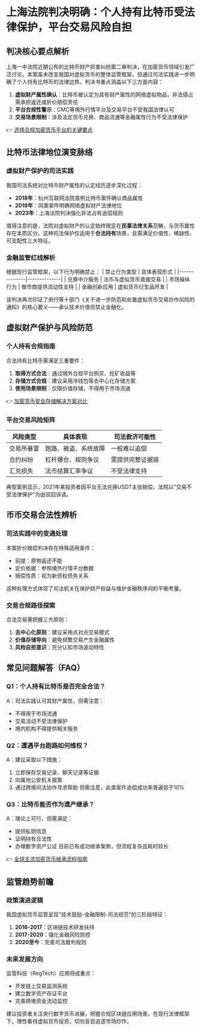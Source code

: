 # 上海法院判决明确：个人持有比特币受法律保护，平台交易风险自担

## 判决核心要点解析

上海一中法院近期公布的比特币财产损害纠纷案二审判决，在加密货币领域引发广泛讨论。本案虽未改变我国对虚拟货币的整体监管框架，但通过司法实践进一步明确了个人持有比特币的法律边界。判决书重点涵盖以下三方面内容：

1. **虚拟财产属性确认**：比特币被认定为具有财产属性的网络虚拟物品，非法侵占需承担返还或折价赔偿责任
2. **平台合规性警示**：CMC等境外行情平台及交易平台不受我国法律认可
3. **交易场景限制**：涉及法定货币兑换、商品流通等金融属性行为不受法律保护

👉 [选择合规加密货币平台的关键要点](https://bit.ly/okx_welcome)

## 比特币法律地位演变脉络

### 虚拟财产保护的司法实践
我国司法系统对比特币财产属性的认定经历逐步深化过程：
- **2018年**：杭州互联网法院首例比特币案件确认商品属性
- **2019年**：同类案件明确网络虚拟财产法律地位
- **2023年**：上海法院判决强化非法占有追偿规则

值得注意的是，法院对虚拟财产的认定始终限定在**民事法律关系**范畴，与货币属性存在本质区分。这种司法保护仅适用于**合法持有**场景，且需满足价值性、稀缺性、可支配性三大特征。

### 金融监管红线解析
根据现行监管框架，以下行为明确禁止：
| 禁止行为类型 | 具体表现形式 |
|--------------|--------------|
| 兑换中介服务 | 法币与虚拟货币直接交易 |
| 市场操纵行为 | 做市商提供流动性支持 |
| 金融创新应用 | 虚拟货币衍生品开发 |

该判决再次印证了央行等十部门《关于进一步防范和处置虚拟货币交易炒作风险的通知》的核心要义——承认技术价值但禁止金融化。

## 虚拟财产保护与风险防范

### 个人持有合规指南
合法持有比特币需满足三重要件：
1. **取得方式合法**：通过境外合规平台购买、挖矿收益等
2. **存储方式合规**：建议采用冷钱包等去中心化存储方案
3. **使用场景限制**：仅限价值存储，不得用于市场流通

👉 [加密货币安全存储解决方案对比](https://bit.ly/okx_welcome)

### 平台交易风险矩阵
| 风险类型 | 具体表现 | 司法救济可能性 |
|----------|----------|----------------|
| 交易所暴雷 | 跑路、被盗、系统故障 | 一般难以追偿 |
| 合约纠纷 | 杠杆爆仓、规则争议 | 需提供完整证据链 |
| 汇兑损失 | 法币结算汇率争议 | 不受法律支持 |

典型案例显示，2021年某投资者因平台无法兑换USDT主张赔偿，法院以"交易不受法律保护"为由驳回诉请。

## 币币交易合法性辨析

### 司法实践中的变通处理
本案折价赔偿判决存在特殊适用条件：
- 前提：原物返还不能
- 定价依据：参照境外行情平台数据
- 赔偿性质：视为新债权债务关系

这种处理方式体现了司法机关在保护财产权益与维护金融秩序间的平衡考量。

### 交易合规路径探索
合法交易需把握三大原则：
1. **去中心化原则**：建议采用点对点交易模式
2. **价值存储导向**：避免频繁交易产生金融属性
3. **风险自担意识**：充分认知市场波动特性

## 常见问题解答（FAQ）

### Q1：个人持有比特币是否完全合法？
A：司法实践认可其财产属性，但需注意：
- 不得用于市场流通
- 交易活动不受法律保护
- 境内机构不得提供相关服务

### Q2：遭遇平台跑路如何维权？
A：建议采取以下措施：
1. 立即保存交易记录、聊天记录等证据
2. 向属地公安机关报案
3. 通过跨境司法协作寻求帮助
但需注意，此类案件追偿成功率普遍低于10%

### Q3：比特币能否作为遗产继承？
A：理论上可行，但需满足：
- 提供私钥信息
- 证明持有合法性
- 办理数字资产公证
目前已有成功继承案例，但流程复杂且耗时较长

👉 [全球主流加密货币继承流程指南](https://bit.ly/okx_welcome)

## 监管趋势前瞻

### 政策演进逻辑
我国虚拟货币监管呈现"技术鼓励-金融限制-司法规范"的三阶段特征：
1. **2016-2017**：区块链技术研发扶持
2. **2017-2020**：强化金融风险防控
3. **2020至今**：完善司法裁判规则

### 未来发展方向
监管科技（RegTech）应用将成重点：
- 开发链上交易监测系统
- 建立数字资产存证平台
- 完善跨境资金流动监控

建议投资者关注央行数字货币进展，把握合规区块链应用场景。在现行法律框架下，理性看待虚拟货币投资，切勿盲目追逐市场炒作。